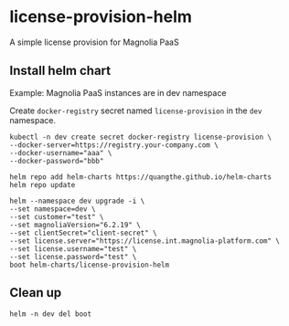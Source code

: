 # license-provision-helm

A simple license provision for Magnolia PaaS

## Install helm chart

Example: Magnolia PaaS instances are in dev namespace

Create `docker-registry` secret named `license-provision` in the `dev` namespace.

```
kubectl -n dev create secret docker-registry license-provision \
--docker-server=https://registry.your-company.com \
--docker-username="aaa" \
--docker-password="bbb"
```

```
helm repo add helm-charts https://quangthe.github.io/helm-charts
helm repo update

helm --namespace dev upgrade -i \
--set namespace=dev \
--set customer="test" \
--set magnoliaVersion="6.2.19" \
--set clientSecret="client-secret" \
--set license.server="https://license.int.magnolia-platform.com" \
--set license.username="test" \
--set license.password="test" \
boot helm-charts/license-provision-helm
```

## Clean up

```
helm -n dev del boot
```
